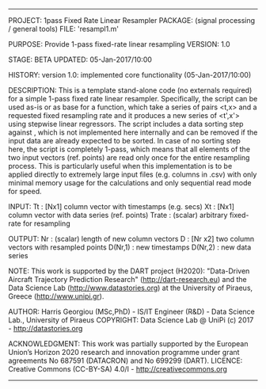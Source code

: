------------------------------------------------------------------------

PROJECT:        1pass Fixed Rate Linear Resampler
PACKAGE:        (signal processing / general tools)
FILE:           'resampl1.m'

PURPOSE:        Provide 1-pass fixed-rate linear resampling
VERSION:        1.0

STAGE:          BETA
UPDATED:        05-Jan-2017/10:00

HISTORY:        version 1.0: implemented core functionality (05-Jan-2017/10:00)

DESCRIPTION:    This is a template stand-alone code (no externals required) for a 
                simple 1-pass fixed rate linear resampler. Specifically, the script
                can be used as-is or as base for a function, which take a series of
                pairs <t,x> and a requested fixed resampling rate and it produces
                a new series of <t',x'> using stepwise linear regressors.
                The script includes a data sorting step against <t>, which is not
                implemented here internally and can be removed if the input data
                are already expected to be sorted. In case of no sorting step here,
                the script is completely 1-pass, which means that all elements of
                the two input vectors (ref. points) are read only once for the 
                entire resampling process. This is particularly useful when this
                implementation is to be applied directly to extremely large input 
                files (e.g. columns in .csv) with only minimal memory usage for
                the calculations and only sequential read mode for speed.

INPUT:          Tt : [Nx1] column vector with timestamps (e.g. secs)
                Xt : [Nx1] column vector with data series (ref. points)
                Trate : (scalar) arbitrary fixed-rate for resampling

OUTPUT:         Nr : (scalar) length of new column vectors
                D  : [Nr x2] two column vectors with resampled points
                        D(Nr,1) : new timestamps
                        D(Nr,2) : new data series

NOTE:           This work is supported by the DART project (H2020): "Data-Driven 
                Aircraft Trajectory Prediction Research" (http://dart-research.eu) 
                and the Data Science Lab (http://www.datastories.org) at the 
                University of Piraeus, Greece (http://www.unipi.gr).

AUTHOR:         Harris Georgiou (MSc,PhD) - IS/IT Engineer (R&D) - Data Science Lab., University of Piraeus
COPYRIGHT:      Data Science Lab @ UniPi (c) 2017 - http://datastories.org

ACKNOWLEDGMENT: This work was partially supported by the European Union’s Horizon 2020 research and innovation programme under grant agreements No 687591 (DATACRON) and No 699299 (DART). 
LICENCE:        Creative Commons (CC-BY-SA) 4.0/I - http://creativecommons.org

-----------------------------------------------------------------------
